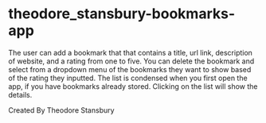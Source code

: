 # theodore_stansbury-bookmarks-app

The user can add a bookmark that that contains a title, url link, description of website, and a rating from one to five. 
You can delete the bookmark and select from a dropdown menu of the bookmarks they want to show based of the rating they inputted. 
The list is condensed when you first open the app, if you have bookmarks already stored. 
Clicking on the list will show the details.

Created By Theodore Stansbury
